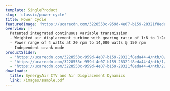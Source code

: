 ```yaml
---
template: SingleProduct
slug: 'classic/power-cycle'
title: Power Cycle
featuredImage: 'https://ucarecdn.com/3228553c-959d-4e07-b159-28321f8eda44~4/nth/0/'
overview: |-
  Patented integrated continuous variable transmission
  - Weighted air displacement turbine with gearing ratio of 1:6 to 1:24
  - Power range of 4 watts at 20 rpm to 14,000 watts @ 150 rpm
  - Independent crank mode
productSlider:
  - 'https://ucarecdn.com/3228553c-959d-4e07-b159-28321f8eda44~4/nth/0/'
  - 'https://ucarecdn.com/3228553c-959d-4e07-b159-28321f8eda44~4/nth/1/'
  - 'https://ucarecdn.com/3228553c-959d-4e07-b159-28321f8eda44~4/nth/2/'
downloads:
  title: SynergyAir CTV and Air Displacement Dynamics
  link: /images/sample.pdf
---
```

